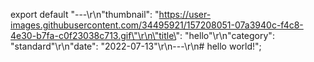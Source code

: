 export default "---\r\n\"thumbnail\": \"https://user-images.githubusercontent.com/34495921/157208051-07a3940c-f4c8-4e30-b7fa-c0f23038c713.gif\"\r\n\"title\": \"hello\"\r\n\"category\": \"standard\"\r\n\"date\": \"2022-07-13\"\r\n---\r\n# hello world!";